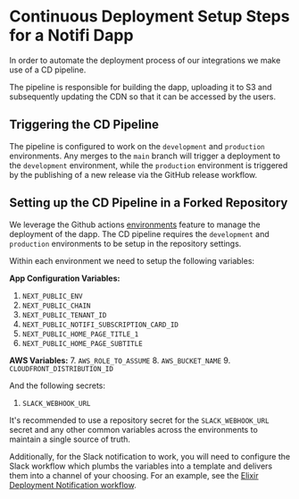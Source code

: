 # Continuous Deployment Setup Steps for a Notifi Dapp
In order to automate the deployment process of our integrations we make use of a CD pipeline.

The pipeline is responsible for building the dapp, uploading it to S3 and subsequently updating the CDN so that it can be accessed by the users.

## Triggering the CD Pipeline
The pipeline is configured to work on the `development` and `production` environments. Any merges to the `main` branch will trigger a deployment to the `development` environment, while the `production` environment is triggered by the publishing of a new release via the GitHub release workflow.

## Setting up the CD Pipeline in a Forked Repository
We leverage the Github actions [environments](https://docs.github.com/en/actions/managing-workflow-runs-and-deployments/managing-deployments/managing-environments-for-deployment) feature to manage the deployment of the dapp. The CD pipeline requires the `development` and `production` environments to be setup in the repository settings.

Within each environment we need to setup the following variables:

**App Configuration Variables:**
1. `NEXT_PUBLIC_ENV`
2. `NEXT_PUBLIC_CHAIN`
3. `NEXT_PUBLIC_TENANT_ID`
4. `NEXT_PUBLIC_NOTIFI_SUBSCRIPTION_CARD_ID`
5. `NEXT_PUBLIC_HOME_PAGE_TITLE_1`
6. `NEXT_PUBLIC_HOME_PAGE_SUBTITLE`

**AWS Variables:**
7. `AWS_ROLE_TO_ASSUME`
8. `AWS_BUCKET_NAME`
9. `CLOUDFRONT_DISTRIBUTION_ID`

And the following secrets:
1. `SLACK_WEBHOOK_URL`

It's recommended to use a repository secret for the `SLACK_WEBHOOK_URL` secret and any other common variables across the environments to maintain a single source of truth.

Additionally, for the Slack notification to work, you will need to configure the Slack workflow which plumbs the variables into a template and delivers them into a channel of your choosing. For an example, see the [Elixir Deployment Notification workflow](https://slack.com/shortcuts/Ft083UQBAQ8J/c3d950cc680fbcfebce251051048ad33).
